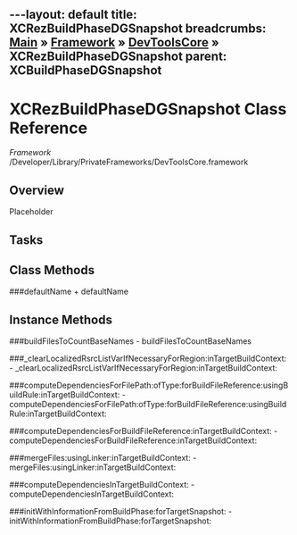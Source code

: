 ---layout: default
title: XCRezBuildPhaseDGSnapshot
breadcrumbs: <a href="/index.html">Main</a> &raquo; <a href="/Frameworks.html">Framework</a> &raquo; <a href="/Frameworks/DevToolsCore.html">DevToolsCore</a> &raquo; XCRezBuildPhaseDGSnapshot
parent: XCBuildPhaseDGSnapshot 
---
# XCRezBuildPhaseDGSnapshot Class Reference

*Framework* /Developer/Library/PrivateFrameworks/DevToolsCore.framework

## Overview

Placeholder

## Tasks

## Class Methods

<a name="+defaultName"></a>
###defaultName
    + defaultName

## Instance Methods

<a name="-buildFilesToCountBaseNames"></a>
###buildFilesToCountBaseNames
    - buildFilesToCountBaseNames

<a name="-_clearLocalizedRsrcListVarIfNecessaryForRegion:inTargetBuildContext:"></a>
###_clearLocalizedRsrcListVarIfNecessaryForRegion:inTargetBuildContext:
    - _clearLocalizedRsrcListVarIfNecessaryForRegion:inTargetBuildContext:

<a name="-computeDependenciesForFilePath:ofType:forBuildFileReference:usingBuildRule:inTargetBuildContext:"></a>
###computeDependenciesForFilePath:ofType:forBuildFileReference:usingBuildRule:inTargetBuildContext:
    - computeDependenciesForFilePath:ofType:forBuildFileReference:usingBuildRule:inTargetBuildContext:

<a name="-computeDependenciesForBuildFileReference:inTargetBuildContext:"></a>
###computeDependenciesForBuildFileReference:inTargetBuildContext:
    - computeDependenciesForBuildFileReference:inTargetBuildContext:

<a name="-mergeFiles:usingLinker:inTargetBuildContext:"></a>
###mergeFiles:usingLinker:inTargetBuildContext:
    - mergeFiles:usingLinker:inTargetBuildContext:

<a name="-computeDependenciesInTargetBuildContext:"></a>
###computeDependenciesInTargetBuildContext:
    - computeDependenciesInTargetBuildContext:

<a name="-initWithInformationFromBuildPhase:forTargetSnapshot:"></a>
###initWithInformationFromBuildPhase:forTargetSnapshot:
    - initWithInformationFromBuildPhase:forTargetSnapshot:

